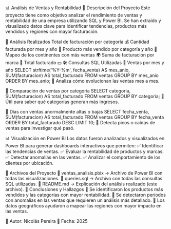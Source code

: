 📊 Análisis de Ventas y Rentabilidad
📝 Descripción del Proyecto
Este proyecto tiene como objetivo analizar el rendimiento de ventas y rentabilidad de una empresa utilizando SQL y Power BI. Se han extraído y visualizado datos clave para identificar tendencias, productos más vendidos y regiones con mayor facturación.

📌 Análisis Realizados
Total de facturación por categoría 💰
Cantidad facturada por mes y año 📆
Producto más vendido por categoría y año 🛒
Mapeo de los continentes con más ventas 🌍
Suma de facturación por marca 🔖
Total facturado 💵
🛠️ Consultas SQL Utilizadas
🔹 Ventas por mes y año
SELECT strftime('%Y-%m', fecha_venta) AS mes_anio, 
       SUM(facturacion) AS total_facturado
FROM ventas
GROUP BY mes_anio
ORDER BY mes_anio;
📌 Analiza cómo evolucionan las ventas mes a mes.

🔹 Comparación de ventas por categoría
SELECT categoria, 
       SUM(facturacion) AS total_facturado
FROM ventas
GROUP BY categoria;
📌 Útil para saber qué categorías generan más ingresos.

🔹 Días con ventas anormalmente altas o bajas
SELECT fecha_venta, 
       SUM(facturacion) AS total_facturado
FROM ventas
GROUP BY fecha_venta
ORDER BY total_facturado DESC
LIMIT 10;
📌 Detecta picos o caídas de ventas para investigar qué pasó.

📊 Visualización en Power BI
Los datos fueron analizados y visualizados en Power BI para generar dashboards interactivos que permiten: ✅ Identificar las tendencias de ventas. ✅ Evaluar la rentabilidad de productos y marcas. ✅ Detectar anomalías en las ventas. ✅ Analizar el comportamiento de los clientes por ubicación.

📂 Archivos del Proyecto
📄 ventas_analisis.pbix → Archivo de Power BI con todas las visualizaciones.
📄 queries.sql → Archivo con todas las consultas SQL utilizadas.
📄 README.md → Explicación del análisis realizado (este archivo).
🚀 Conclusiones y Hallazgos
🔹 Se identificaron los productos más vendidos y las categorías con mayor rentabilidad. 🔹 Se detectaron períodos con anomalías en las ventas que requieren un análisis más detallado. 🔹 Los datos geográficos ayudaron a mapear las regiones con mayor impacto en las ventas.

📌 Autor: Nicolás Pereira 📆 Fecha: 2025
